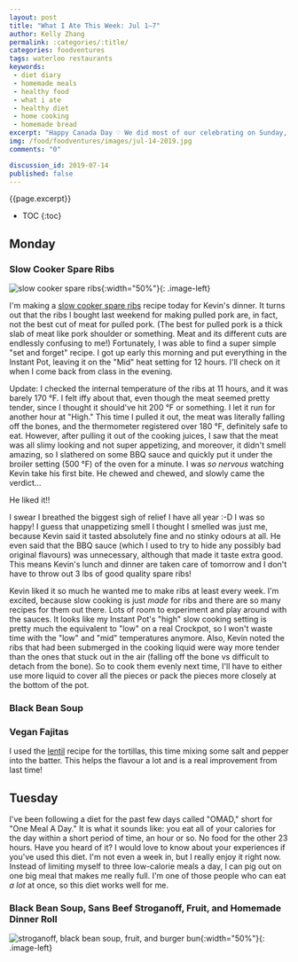 ```yaml
---
layout: post
title: "What I Ate This Week: Jul 1–7"
author: Kelly Zhang
permalink: :categories/:title/
categories: foodventures
tags: waterloo restaurants
keywords:
 - diet diary
 - homemade meals
 - healthy food
 - what i ate
 - healthy diet
 - home cooking
 - homemade bread
excerpt: "Happy Canada Day ♡ We did most of our celebrating on Sunday, so this week is back to normal for us. We reached a new achievement this week: 0 instances of eating out! Fingers crossed we can keep it up."
img: /food/foodventures/images/jul-14-2019.jpg
comments: "0"

discussion_id: 2019-07-14
published: false
---
```


{{page.excerpt}}

* TOC
{:toc}

## Monday

### Slow Cooker Spare Ribs

![slow cooker spare ribs](/food/foodventures/images/slow-cooker-spare-ribs.jpg){:width="50%"}{: .image-left}

I'm making a [slow cooker spare ribs](https://paleoleap.com/slow-cooked-pork-spare-ribs/) recipe today for Kevin's dinner. It turns out that the ribs I bought last weekend for making pulled pork are, in fact, not the best cut of meat for pulled pork. (The best for pulled pork is a thick slab of meat like pork shoulder or something. Meat and its different cuts are endlessly confusing to me!) Fortunately, I was able to find a super simple "set and forget" recipe. I got up early this morning and put everything in the Instant Pot, leaving it on the "Mid" heat setting for 12 hours. I'll check on it when I come back from class in the evening.

Update: I checked the internal temperature of the ribs at 11 hours, and it was barely 170 °F. I felt iffy about that, even though the meat seemed pretty tender, since I thought it should've hit 200 °F or something. I let it run for another hour at "High." This time I pulled it out, the meat was literally falling off the bones, and the thermometer registered over 180 °F, definitely safe to eat. However, after pulling it out of the cooking juices, I saw that the meat was all slimy looking and not super appetizing, and moreover, it didn't smell amazing, so I slathered on some BBQ sauce and quickly put it under the broiler setting (500 °F) of the oven for a minute. I was *so nervous* watching Kevin take his first bite. He chewed and chewed, and slowly came the verdict...

He liked it!!

I swear I breathed the biggest sigh of relief I have all year :-D I was so happy! I guess that unappetizing smell I thought I smelled was just me, because Kevin said it tasted absolutely fine and no stinky odours at all. He even said that the BBQ sauce (which I used to try to hide any possibly bad original flavours) was unnecessary, although that made it taste extra good. This means Kevin's lunch and dinner are taken care of tomorrow and I don't have to throw out 3 lbs of good quality spare ribs!

Kevin liked it so much he wanted me to make ribs at least every week. I'm excited, because slow cooking is just *made* for ribs and there are so many recipes for them out there. Lots of room to experiment and play around with the sauces. It looks like my Instant Pot's "high" slow cooking setting is pretty much the equivalent to "low" on a real Crockpot, so I won't waste time with the "low" and "mid" temperatures anymore. Also, Kevin noted the ribs that had been submerged in the cooking liquid were way more tender than the ones that stuck out in the air (falling off the bone vs difficult to detach from the bone). So to cook them evenly next time, I'll have to either use more liquid to cover all the pieces or pack the pieces more closely at the bottom of the pot.

### Black Bean Soup

### Vegan Fajitas

I used the [lentil](/food/foodventures/what-i-ate-jul-1-7/#mock-taco-bell-crunchwrap-supremes) recipe for the tortillas, this time mixing some salt and pepper into the batter. This helps the flavour a lot and is a real improvement from last time!

## Tuesday

I've been following a diet for the past few days called "OMAD," short for "One Meal A Day." It is what it sounds like: you eat all of your calories for the day within a short period of time, an hour or so. No food for the other 23 hours. Have you heard of it? I would love to know about your experiences if you've used this diet. I'm not even a week in, but I really enjoy it right now. Instead of limiting myself to three low-calorie meals a day, I can pig out on one big meal that makes me really full. I'm one of those people who can eat *a lot* at once, so this diet works well for me.

### Black Bean Soup, Sans Beef Stroganoff, Fruit, and Homemade Dinner Roll

![stroganoff, black bean soup, fruit, and burger bun](/food/foodventures/images/stroganoff-black-bean-soup-fruit-omad.jpg){:width="50%"}{: .image-left}

